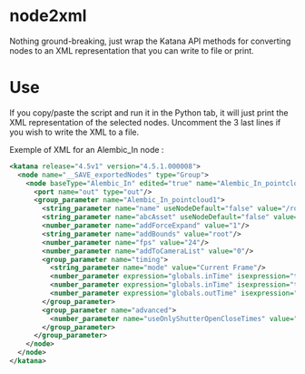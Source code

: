 # node2xml

Nothing ground-breaking, just wrap the Katana API methods for converting nodes
to an XML representation that you can write to file or print.

# Use

If you copy/paste the script and run it in the Python tab, it will just print
the XML representation of the selected nodes.
Uncomment the 3 last lines if you wish to write the XML to a file.

Exemple of XML for an Alembic_In node :

```xml
<katana release="4.5v1" version="4.5.1.000008">
  <node name="__SAVE_exportedNodes" type="Group">
    <node baseType="Alembic_In" edited="true" name="Alembic_In_pointcloud1" ns_errorGlow="0.0" ns_fromContext="legacy" ns_viewState="2.0" selected="true" type="Alembic_In" x="-2048.0" y="880.0">
      <port name="out" type="out"/>
      <group_parameter name="Alembic_In_pointcloud1">
        <string_parameter name="name" useNodeDefault="false" value="/root/world/geo/asset/pointcloud"/>
        <string_parameter name="abcAsset" useNodeDefault="false" value="someparth/instancingDemo.pointcloud.0004.abc"/>
        <number_parameter name="addForceExpand" value="1"/>
        <string_parameter name="addBounds" value="root"/>
        <number_parameter name="fps" value="24"/>
        <number_parameter name="addToCameraList" value="0"/>
        <group_parameter name="timing">
          <string_parameter name="mode" value="Current Frame"/>
          <number_parameter expression="globals.inTime" isexpression="true" name="holdTime"/>
          <number_parameter expression="globals.inTime" isexpression="true" name="inTime"/>
          <number_parameter expression="globals.outTime" isexpression="true" name="outTime"/>
        </group_parameter>
        <group_parameter name="advanced">
          <number_parameter name="useOnlyShutterOpenCloseTimes" value="0"/>
        </group_parameter>
      </group_parameter>
    </node>
  </node>
</katana>
```
